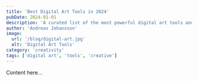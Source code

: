 ```yaml
---
title: 'Best Digital Art Tools in 2024'
pubDate: 2024-01-01
description: 'A curated list of the most powerful digital art tools and software for creative professionals.'
author: 'Andreas Johansson'
image:
  url: '/blog/digital-art.jpg'
  alt: 'Digital Art Tools'
category: 'creativity'
tags: ['digital art', 'tools', 'creative']
---
```


Content here...
